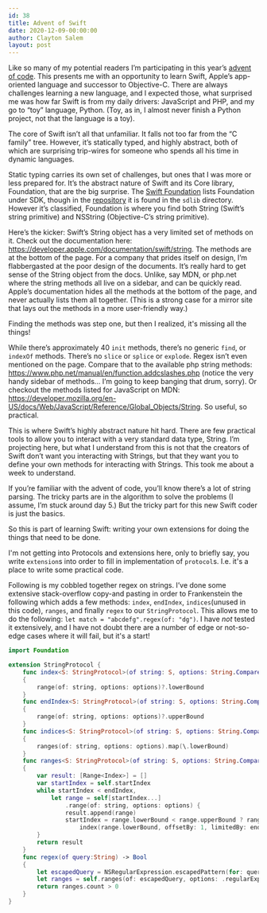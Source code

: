 ```yaml
---
id: 38
title: Advent of Swift
date: 2020-12-09-00:00:00
author: Clayton Salem
layout: post
---
```


Like so many of my potential readers I’m participating in this year’s [advent of code](https://adventofcode.com/). This presents me with an opportunity to learn Swift, Apple’s app-oriented language and successor to Objective-C. There are always challenges learning a new language, and I expected those, what surprised me was how far Swift is from my daily drivers: JavaScript and PHP, and my go to “toy” language, Python. (Toy, as in, I almost never finish a Python project, not that the language is a toy).

The core of Swift isn’t all that unfamiliar. It falls not too far from the “C family” tree. However, it’s statically typed, and highly abstract, both of which are surprising trip-wires for someone who spends all his time in dynamic languages.

Static typing carries its own set of challenges, but ones that I was more or less prepared for. It’s the abstract nature of Swift and its Core library, Foundation, that are the big surprise. The [Swift Foundation](https://swift.org/standard-library/#standard-library-preview-package) lists Foundation under SDK, though in the [repository](https://github.com/apple/swift/tree/main/stdlib/public/Darwin/Foundation) it is found in the `sdlib` directory. However it’s classified, Foundation is where you find both String (Swift’s string primitive) and NSString (Objective-C’s string primitive).

Here’s the kicker: Swift’s String object has a very limited set of methods on it. Check out the documentation here: https://developer.apple.com/documentation/swift/string. The methods are at the bottom of the page. For a company that prides itself on design, I’m flabbergasted at the poor design of the documents. It’s really hard to get sense of the String object from the docs. Unlike, say MDN, or php.net where the string methods all live on a sidebar, and can be quickly read. Apple’s documentation hides all the methods at the bottom of the page, and never actually lists them all together. (This is a strong case for a mirror site that lays out the methods in a more user-friendly way.)

Finding the methods was step one, but then I realized, it's missing all the things!

While there’s approximately 40 `init` methods, there’s no generic `find`, or `indexOf` methods. There’s no `slice` or `splice` or `explode`. Regex isn’t even mentioned on the page. Compare that to the available php string methods: https://www.php.net/manual/en/function.addcslashes.php (notice the very handy sidebar of methods… I’m going to keep banging that drum, sorry). Or checkout the methods listed for JavaScript on MDN: https://developer.mozilla.org/en-US/docs/Web/JavaScript/Reference/Global_Objects/String. So useful, so practical.

This is where Swift’s highly abstract nature hit hard. There are few practical tools to allow you to interact with a very standard data type, String. I’m projecting here, but what I understand from this is not that the creators of Swift don’t want you interacting with Strings, but that they want you to define your own methods for interacting with Strings. This took me about a week to understand.

If you’re familiar with the advent of code, you’ll know there’s a lot of string parsing. The tricky parts are in the algorithm to solve the problems (I assume, I’m stuck around day 5.) But the tricky part for this new Swift coder is just the basics.

So this is part of learning Swift: writing your own extensions for doing the things that need to be done.

I'm not getting into Protocols and extensions here, only to briefly say, you write `extension`s into order to fill in implementation of `protocol`s. I.e. it's a place to write some practical code.

Following is my cobbled together regex on strings. I’ve done some extensive stack-overflow copy-and pasting in order to Frankenstein the following which adds a few methods: `index`, `endIndex`, `indices`(unused in this code), `ranges`, and finally `regex` to our `StringProtocol`. This allows me to do the following: `let match = "abcdefg".regex(of: "dg")`. I have _not_ tested it extensively, and I have not doubt there are a number of edge or not-so-edge cases where it will fail, but it's a start!

```swift
import Foundation

extension StringProtocol {
    func index<S: StringProtocol>(of string: S, options: String.CompareOptions = []) -> Index?
    {
        range(of: string, options: options)?.lowerBound
    }
    func endIndex<S: StringProtocol>(of string: S, options: String.CompareOptions = []) -> Index?
    {
        range(of: string, options: options)?.upperBound
    }
    func indices<S: StringProtocol>(of string: S, options: String.CompareOptions = []) -> [Index]
    {
        ranges(of: string, options: options).map(\.lowerBound)
    }
    func ranges<S: StringProtocol>(of string: S, options: String.CompareOptions = []) -> [Range<Index>]
    {
        var result: [Range<Index>] = []
        var startIndex = self.startIndex
        while startIndex < endIndex,
            let range = self[startIndex...]
                .range(of: string, options: options) {
                result.append(range)
                startIndex = range.lowerBound < range.upperBound ? range.upperBound :
                    index(range.lowerBound, offsetBy: 1, limitedBy: endIndex) ?? endIndex
        }
        return result
    }
    func regex(of query:String) -> Bool   
    {       
        let escapedQuery = NSRegularExpression.escapedPattern(for: query)    
        let ranges = self.ranges(of: escapedQuery, options: .regularExpression)       
        return ranges.count > 0
    }
}

```

